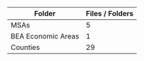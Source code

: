 | Folder             |   Files / Folders |
|--------------------|-------------------|
| MSAs               |                 5 |
| BEA Economic Areas |                 1 |
| Counties           |                29 |